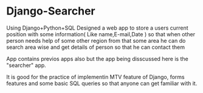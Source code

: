 # Django-Searcher
Using Django+Python+SQL Designed a web app to store a users current position with some information( Like name,E-mail,Date ) so that when other person needs help of some other region from that some area he can do search area wise and get details of person so that he can contact them

App contains previos apps also but the app being disscussed here is the "searcher" app.

It is good for the practice of implementin MTV feature of Django, forms features and some basic SQL queries so that anyone can get familiar with it.  

